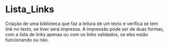 # Lista_Links
Criação de uma biblioteca que faz a leitura de um texto e verifica se tem link no texto, se tiver será impressa. A impressão pode ser de duas formas, com a lista de links apenas ou com os links validados, se eles estão funcionando ou não.
